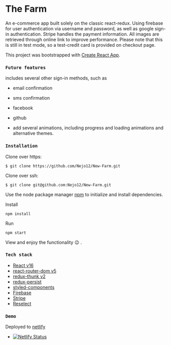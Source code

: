 # The Farm

An e-commerce app built solely on the classic react-redux.
Using firebase for user authentication via username and password, as well as google sign-in authentication.
Stripe handles the payment information. All images are retrieved through online link to improve performance. Please note that this is still in test mode, so a test-credit card is provided on checkout page.

This project was bootstrapped with [Create React App](https://github.com/facebook/create-react-app).

### `Future features`

includes several other sign-in methods, such as

- email confirmation
- sms confirmation
- facebook
- github

- add several animations, including progress and loading animations and alternative themes.

### `Installation`

Clone over https:

```
$ git clone https://github.com/Nejo12/New-Farm.git
```

Clone over ssh:

```
$ git clone git@github.com:Nejo12/New-Farm.git
```

Use the node package manager [npm](https://www.npmjs.com/) to initialize and install dependencies.

Install

```
npm install
```

Run

```
npm start
```

View and enjoy the functionality :wink: .

### `Tech stack`

- [React v16](https://reactjs.org/)
- [react-router-dom v5](https://www.npmjs.com/package/react-router-dom)
- [redux-thunk v2](https://www.npmjs.com/package/redux-thunk)
- [redux-persist](https://github.com/rt2zz/redux-persist)
- [styled-components](https://styled-components.com/)
- [Firebase](https://firebase.google.com/)
- [Stripe](https://stripe.com)
- [Reselect](https://github.com/reduxjs/reselect)

### `Demo`

Deployed to [netlify](https://thefarm.netlify.com/)

- [![Netlify Status](https://api.netlify.com/api/v1/badges/e7408072-1efe-47cd-b4a9-1fa897bd68e6/deploy-status)](https://app.netlify.com/sites/thefarm/deploys)
